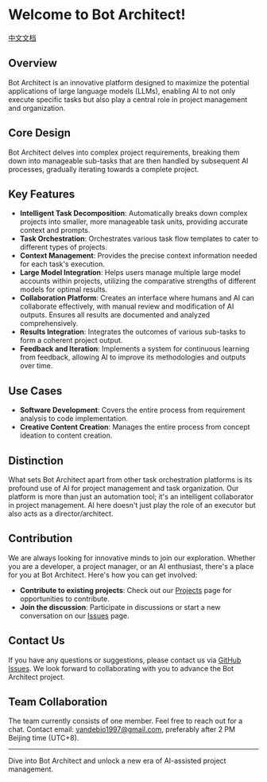 # Welcome to Bot Architect!
[中文文档](./README_zh.md)

## Overview
Bot Architect is an innovative platform designed to maximize the potential applications of large language models (LLMs), enabling AI to not only execute specific tasks but also play a central role in project management and organization.

## Core Design
Bot Architect delves into complex project requirements, breaking them down into manageable sub-tasks that are then handled by subsequent AI processes, gradually iterating towards a complete project.

## Key Features
- **Intelligent Task Decomposition**: Automatically breaks down complex projects into smaller, more manageable task units, providing accurate context and prompts.
- **Task Orchestration**: Orchestrates various task flow templates to cater to different types of projects.
- **Context Management**: Provides the precise context information needed for each task's execution.
- **Large Model Integration**: Helps users manage multiple large model accounts within projects, utilizing the comparative strengths of different models for optimal results.
- **Collaboration Platform**: Creates an interface where humans and AI can collaborate effectively, with manual review and modification of AI outputs. Ensures all results are documented and analyzed comprehensively.
- **Results Integration**: Integrates the outcomes of various sub-tasks to form a coherent project output.
- **Feedback and Iteration**: Implements a system for continuous learning from feedback, allowing AI to improve its methodologies and outputs over time.

## Use Cases
- **Software Development**: Covers the entire process from requirement analysis to code implementation.
- **Creative Content Creation**: Manages the entire process from concept ideation to content creation.

## Distinction
What sets Bot Architect apart from other task orchestration platforms is its profound use of AI for project management and task organization. Our platform is more than just an automation tool; it's an intelligent collaborator in project management. AI here doesn't just play the role of an executor but also acts as a director/architect.

## Contribution
We are always looking for innovative minds to join our exploration. Whether you are a developer, a project manager, or an AI enthusiast, there's a place for you at Bot Architect. Here's how you can get involved:
- **Contribute to existing projects**: Check out our [Projects](https://github.com/BotArchitect) page for opportunities to contribute.
- **Join the discussion**: Participate in discussions or start a new conversation on our [Issues](https://github.com/BotArchitect/issues) page.

## Contact Us
If you have any questions or suggestions, please contact us via [GitHub Issues](https://github.com/BotArchitect/issues). We look forward to collaborating with you to advance the Bot Architect project.

## Team Collaboration
The team currently consists of one member. Feel free to reach out for a chat.
Contact email: vandebio1997@gmail.com, preferably after 2 PM Beijing time (UTC+8).

---

Dive into Bot Architect and unlock a new era of AI-assisted project management.
